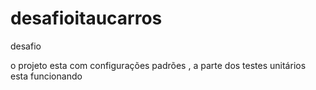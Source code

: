 # desafioitaucarros
desafio

o projeto esta com configurações padrões , a parte dos testes unitários esta funcionando
